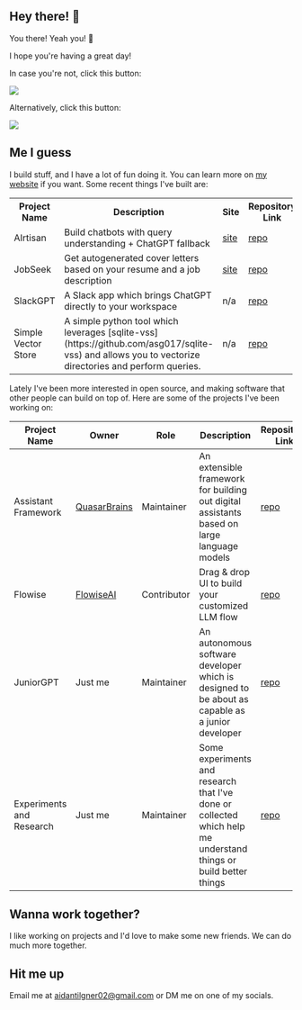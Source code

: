 ## Hey there! 👋
You there! Yeah you! 👋

I hope you're having a great day!

In case you're not, click this button:

<a href="https://youtu.be/SLEBlJ9DTAI">
  <img src="https://www.aidantilgner.dev/assets/images/github/fun-stuff/happiness-button.svg" />
</a>

Alternatively, click this button:

<a href="https://youtu.be/gmvyEiHE-mw">
  <img src="https://www.aidantilgner.dev/assets/images/github/fun-stuff/happiness-button-alt.svg" />
</a>

## Me I guess
I build stuff, and I have a lot of fun doing it. You can learn more on [my website](https://www.aidantilgner.dev/projects) if you want. Some recent things I've built are:

<table>
  <tr>
    <th>Project Name</th>
    <th>Description</th>
    <th>Site</th>
    <th>Repository Link</th>
  </tr>
  <tr>
    <td>AIrtisan</td>
    <td>Build chatbots with query understanding + ChatGPT fallback</td>
    <td><a href="https://airtisan.app/">site</a></td>
    <td><a href="https://github.com/AidanTilgner/AIrtisan">repo</a></td>
  </tr>
  <tr>
    <td>JobSeek</td>
    <td>Get autogenerated cover letters based on your resume and a job description</td>
    <td><a href="https://jobseek.aidantilgner.dev/">site</a></td>
    <td><a href="https://github.com/AidanTilgner/JobSeek">repo</a></td>
  </tr>
  <tr>
    <td>SlackGPT</td>
    <td>A Slack app which brings ChatGPT directly to your workspace</td>
    <td>n/a</td>
    <td><a href="https://github.com/AidanTilgner/SlackGPT">repo</a></td>
  </tr>
  <tr>
    <td>Simple Vector Store</td>
    <td>A simple python tool which leverages [sqlite-vss](https://github.com/asg017/sqlite-vss) and allows you to vectorize directories and perform queries.</td>
    <td>n/a</td>
    <td><a href="https://github.com/AidanTilgner/Simple-Vector-Store">repo</a></td>
  </tr>
</table>


Lately I've been more interested in open source, and making software that other people can build on top of. Here are some of the projects I've been working on:

<table>
  <thead>
    <tr>
      <th>Project Name</th>
      <th>Owner</th>
      <th>Role</th>
      <th>Description</th>
      <th>Repository Link</th>
    </tr>
  </thead>
  <tbody>
    <tr>
      <td>Assistant Framework</td>
      <td><a href="https://github.com/QuasarBrains">QuasarBrains</a></td>
      <td>Maintainer</td>
      <td>An extensible framework for building out digital assistants based on large language models</td>
      <td><a href="https://github.com/QuasarBrains/Assistant">repo</a></td>
    </tr>
    <tr>
      <td>Flowise</td>
      <td><a href="https://github.com/FlowiseAI">FlowiseAI</a></td>
      <td>Contributor</td>
      <td>Drag &amp; drop UI to build your customized LLM flow</td>
      <td><a href="https://github.com/FlowiseAI/Flowise">repo</a></td>
    </tr>
    <tr>
      <td>JuniorGPT</td>
      <td>Just me</td>
      <td>Maintainer</td>
      <td>An autonomous software developer which is designed to be about as capable as a junior developer</td>
      <td><a href="https://github.com/QuasarBrains/Developer">repo</a></td>
    </tr>
    <tr>
      <td>Experiments and Research</td>
      <td>Just me</td>
      <td>Maintainer</td>
      <td>Some experiments and research that I've done or collected which help me understand things or build better things</td>
      <td><a href="https://github.com/AidanTilgner/Experiments-and-Research">repo</a></td>
    </tr>
  </tbody>
</table>

## Wanna work together?
I like working on projects and I'd love to make some new friends. We can do much more together.

## Hit me up
Email me at [aidantilgner02@gmail.com](mailto:aidantilgner02@gmail.com) or DM me on one of my socials.
